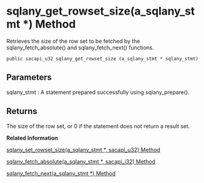 <!-- loio9cff5a55a7d310149ffcfdbdcda0fad8 -->

# sqlany\_get\_rowset\_size\(a\_sqlany\_stmt \*\) Method

Retrieves the size of the row set to be fetched by the sqlany\_fetch\_absolute\(\) and sqlany\_fetch\_next\(\) functions.



```
public sacapi_u32 sqlany_get_rowset_size (a_sqlany_stmt * sqlany_stmt)
```



## Parameters

sqlany\_stmt
:   A statement prepared successfully using sqlany\_prepare\(\).



## Returns

The size of the row set, or 0 if the statement does not return a result set.

**Related Information**  


[sqlany\_set\_rowset\_size\(a\_sqlany\_stmt \*, sacapi\_u32\) Method](sqlany-set-rowset-size-a-sqlany-stmt-sacapi-u32-method-9d0617f.md "Sets the size of the row set to be fetched by the sqlany_fetch_absolute() and sqlany_fetch_next() functions.")

[sqlany\_fetch\_absolute\(a\_sqlany\_stmt \*, sacapi\_i32\) Method](sqlany-fetch-absolute-a-sqlany-stmt-sacapi-i32-method-3bf5955.md "Moves the current row in the result set to the specified row number and then fetches rows of data starting from the current row.")

[sqlany\_fetch\_next\(a\_sqlany\_stmt \*\) Method](sqlany-fetch-next-a-sqlany-stmt-method-3bf59e2.md "Returns the next set of rows from the result set.")

